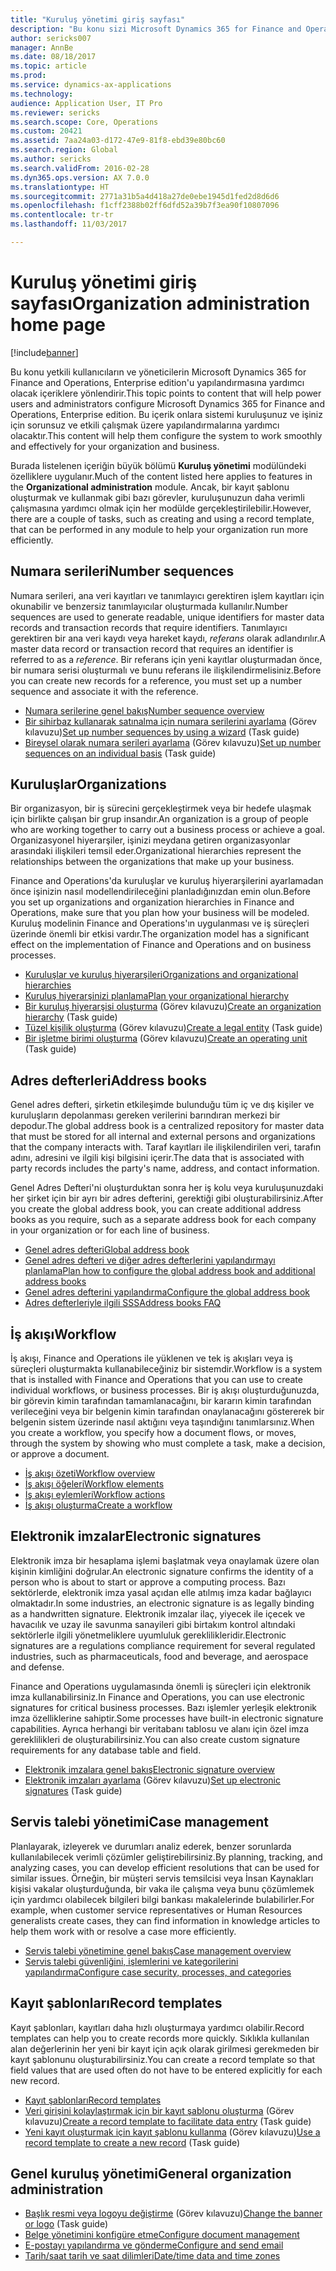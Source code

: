```yaml
---
title: "Kuruluş yönetimi giriş sayfası"
description: "Bu konu sizi Microsoft Dynamics 365 for Finance and Operations, Enterprise edition'u kuruluşunuzda kullanmanıza yardımcı olacak kaynaklara yönlendirir."
author: sericks007
manager: AnnBe
ms.date: 08/18/2017
ms.topic: article
ms.prod: 
ms.service: dynamics-ax-applications
ms.technology: 
audience: Application User, IT Pro
ms.reviewer: sericks
ms.search.scope: Core, Operations
ms.custom: 20421
ms.assetid: 7aa24a03-d172-47e9-81f8-ebd39e80bc60
ms.search.region: Global
ms.author: sericks
ms.search.validFrom: 2016-02-28
ms.dyn365.ops.version: AX 7.0.0
ms.translationtype: HT
ms.sourcegitcommit: 2771a31b5a4d418a27de0ebe1945d1fed2d8d6d6
ms.openlocfilehash: f1cff2388b02ff6dfd52a39b7f3ea90f10807096
ms.contentlocale: tr-tr
ms.lasthandoff: 11/03/2017

---
```


# <a name="organization-administration-home-page"></a><span data-ttu-id="b1869-103">Kuruluş yönetimi giriş sayfası</span><span class="sxs-lookup"><span data-stu-id="b1869-103">Organization administration home page</span></span>

[!include[banner](../includes/banner.md)]


<span data-ttu-id="b1869-104">Bu konu yetkili kullanıcıların ve yöneticilerin Microsoft Dynamics 365 for Finance and Operations, Enterprise edition'u yapılandırmasına yardımcı olacak içeriklere yönlendirir.</span><span class="sxs-lookup"><span data-stu-id="b1869-104">This topic points to content that will help power users and administrators configure Microsoft Dynamics 365 for Finance and Operations, Enterprise edition.</span></span> <span data-ttu-id="b1869-105">Bu içerik onlara sistemi kuruluşunuz ve işiniz için sorunsuz ve etkili çalışmak üzere yapılandırmalarına yardımcı olacaktır.</span><span class="sxs-lookup"><span data-stu-id="b1869-105">This content will help them configure the system to work smoothly and effectively for your organization and business.</span></span>

<span data-ttu-id="b1869-106">Burada listelenen içeriğin büyük bölümü **Kuruluş yönetimi** modülündeki özelliklere uygulanır.</span><span class="sxs-lookup"><span data-stu-id="b1869-106">Much of the content listed here applies to features in the **Organizational administration** module.</span></span> <span data-ttu-id="b1869-107">Ancak, bir kayıt şablonu oluşturmak ve kullanmak gibi bazı görevler, kuruluşunuzun daha verimli çalışmasına yardımcı olmak için her modülde gerçekleştirilebilir.</span><span class="sxs-lookup"><span data-stu-id="b1869-107">However, there are a couple of tasks, such as creating and using a record template, that can be performed in any module to help your organization run more efficiently.</span></span> 

<a name="number-sequences"></a><span data-ttu-id="b1869-108">Numara serileri</span><span class="sxs-lookup"><span data-stu-id="b1869-108">Number sequences</span></span>
----------------
<span data-ttu-id="b1869-109">Numara serileri, ana veri kayıtları ve tanımlayıcı gerektiren işlem kayıtları için okunabilir ve benzersiz tanımlayıcılar oluşturmada kullanılır.</span><span class="sxs-lookup"><span data-stu-id="b1869-109">Number sequences are used to generate readable, unique identifiers for master data records and transaction records that require identifiers.</span></span> <span data-ttu-id="b1869-110">Tanımlayıcı gerektiren bir ana veri kaydı veya hareket kaydı, *referans* olarak adlandırılır.</span><span class="sxs-lookup"><span data-stu-id="b1869-110">A master data record or transaction record that requires an identifier is referred to as a *reference*.</span></span> <span data-ttu-id="b1869-111">Bir referans için yeni kayıtlar oluşturmadan önce, bir numara serisi oluşturmalı ve bunu referans ile ilişkilendirmelisiniz.</span><span class="sxs-lookup"><span data-stu-id="b1869-111">Before you can create new records for a reference, you must set up a number sequence and associate it with the reference.</span></span>

-   [<span data-ttu-id="b1869-112">Numara serilerine genel bakış</span><span class="sxs-lookup"><span data-stu-id="b1869-112">Number sequence overview</span></span>](number-sequence-overview.md)
-   <span data-ttu-id="b1869-113">[Bir sihirbaz kullanarak satınalma için numara serilerini ayarlama](tasks/set-up-number-sequences-wizard.md) (Görev kılavuzu)</span><span class="sxs-lookup"><span data-stu-id="b1869-113">[Set up number sequences by using a wizard](tasks/set-up-number-sequences-wizard.md) (Task guide)</span></span>
-   <span data-ttu-id="b1869-114">[Bireysel olarak numara serileri ayarlama](tasks/set-up-number-sequences-individual-basis.md) (Görev kılavuzu)</span><span class="sxs-lookup"><span data-stu-id="b1869-114">[Set up number sequences on an individual basis](tasks/set-up-number-sequences-individual-basis.md) (Task guide)</span></span>

## <a name="organizations"></a><span data-ttu-id="b1869-115">Kuruluşlar</span><span class="sxs-lookup"><span data-stu-id="b1869-115">Organizations</span></span>
<span data-ttu-id="b1869-116">Bir organizasyon, bir iş sürecini gerçekleştirmek veya bir hedefe ulaşmak için birlikte çalışan bir grup insandır.</span><span class="sxs-lookup"><span data-stu-id="b1869-116">An organization is a group of people who are working together to carry out a business process or achieve a goal.</span></span> <span data-ttu-id="b1869-117">Organizasyonel hiyerarşiler, işinizi meydana getiren organizasyonlar arasındaki ilişkileri temsil eder.</span><span class="sxs-lookup"><span data-stu-id="b1869-117">Organizational hierarchies represent the relationships between the organizations that make up your business.</span></span>

<span data-ttu-id="b1869-118">Finance and Operations'da kuruluşlar ve kuruluş hiyerarşilerini ayarlamadan önce işinizin nasıl modellendirileceğini planladığınızdan emin olun.</span><span class="sxs-lookup"><span data-stu-id="b1869-118">Before you set up organizations and organization hierarchies in Finance and Operations, make sure that you plan how your business will be modeled.</span></span> <span data-ttu-id="b1869-119">Kuruluş modelinin Finance and Operations'ın uygulanması ve iş süreçleri üzerinde önemli bir etkisi vardır.</span><span class="sxs-lookup"><span data-stu-id="b1869-119">The organization model has a significant effect on the implementation of Finance and Operations and on business processes.</span></span>

-   [<span data-ttu-id="b1869-120">Kuruluşlar ve kuruluş hiyerarşileri</span><span class="sxs-lookup"><span data-stu-id="b1869-120">Organizations and organizational hierarchies</span></span>](organizations-organizational-hierarchies.md)
-   [<span data-ttu-id="b1869-121">Kuruluş hiyerarşinizi planlama</span><span class="sxs-lookup"><span data-stu-id="b1869-121">Plan your organizational hierarchy</span></span>](plan-organizational-hierarchy.md)
-   <span data-ttu-id="b1869-122">[Bir kuruluş hiyerarşisi oluşturma](tasks/create-organization-hierarchy.md) (Görev kılavuzu)</span><span class="sxs-lookup"><span data-stu-id="b1869-122">[Create an organization hierarchy](tasks/create-organization-hierarchy.md) (Task guide)</span></span>
-   <span data-ttu-id="b1869-123">[Tüzel kişilik oluşturma](tasks/create-legal-entity.md) (Görev kılavuzu)</span><span class="sxs-lookup"><span data-stu-id="b1869-123">[Create a legal entity](tasks/create-legal-entity.md) (Task guide)</span></span>
-   <span data-ttu-id="b1869-124">[Bir işletme birimi oluşturma](tasks/create-operating-unit.md) (Görev kılavuzu)</span><span class="sxs-lookup"><span data-stu-id="b1869-124">[Create an operating unit](tasks/create-operating-unit.md) (Task guide)</span></span>

## <a name="address-books"></a><span data-ttu-id="b1869-125">Adres defterleri</span><span class="sxs-lookup"><span data-stu-id="b1869-125">Address books</span></span>
<span data-ttu-id="b1869-126">Genel adres defteri, şirketin etkileşimde bulunduğu tüm iç ve dış kişiler ve kuruluşların depolanması gereken verilerini barındıran merkezi bir depodur.</span><span class="sxs-lookup"><span data-stu-id="b1869-126">The global address book is a centralized repository for master data that must be stored for all internal and external persons and organizations that the company interacts with.</span></span> <span data-ttu-id="b1869-127">Taraf kayıtları ile ilişkilendirilen veri, tarafın adını, adresini ve ilgili kişi bilgisini içerir.</span><span class="sxs-lookup"><span data-stu-id="b1869-127">The data that is associated with party records includes the party's name, address, and contact information.</span></span> 

<span data-ttu-id="b1869-128">Genel Adres Defteri'ni oluşturduktan sonra her iş kolu veya kuruluşunuzdaki her şirket için bir ayrı bir adres defterini, gerektiği gibi oluşturabilirsiniz.</span><span class="sxs-lookup"><span data-stu-id="b1869-128">After you create the global address book, you can create additional address books as you require, such as a separate address book for each company in your organization or for each line of business.</span></span> 

-   [<span data-ttu-id="b1869-129">Genel adres defteri</span><span class="sxs-lookup"><span data-stu-id="b1869-129">Global address book</span></span>](overview-global-address-book.md)
-   [<span data-ttu-id="b1869-130">Genel adres defteri ve diğer adres defterlerini yapılandırmayı planlama</span><span class="sxs-lookup"><span data-stu-id="b1869-130">Plan how to configure the global address book and additional address books</span></span>](plan-configuration-global-address-book-additional-address-books.md)
- [<span data-ttu-id="b1869-131">Genel adres defterini yapılandırma</span><span class="sxs-lookup"><span data-stu-id="b1869-131">Configure the global address book</span></span>](tasks/configure-global-address-book.md)
-   [<span data-ttu-id="b1869-132">Adres defterleriyle ilgili SSS</span><span class="sxs-lookup"><span data-stu-id="b1869-132">Address books FAQ</span></span>](qa-address-books.md)


## <a name="workflow"></a><span data-ttu-id="b1869-133">İş akışı</span><span class="sxs-lookup"><span data-stu-id="b1869-133">Workflow</span></span>
<span data-ttu-id="b1869-134">İş akışı, Finance and Operations ile yüklenen ve tek iş akışları veya iş süreçleri oluşturmakta kullanabileceğiniz bir sistemdir.</span><span class="sxs-lookup"><span data-stu-id="b1869-134">Workflow is a system that is installed with Finance and Operations that you can use to create individual workflows, or business processes.</span></span> <span data-ttu-id="b1869-135">Bir iş akışı oluşturduğunuzda, bir görevin kimin tarafından tamamlanacağını, bir kararın kimin tarafından verileceğini veya bir belgenin kimin tarafından onaylanacağını göstererek bir belgenin sistem üzerinde nasıl aktığını veya taşındığını tanımlarsınız.</span><span class="sxs-lookup"><span data-stu-id="b1869-135">When you create a workflow, you specify how a document flows, or moves, through the system by showing who must complete a task, make a decision, or approve a document.</span></span> 

-   [<span data-ttu-id="b1869-136">İş akışı özeti</span><span class="sxs-lookup"><span data-stu-id="b1869-136">Workflow overview</span></span>](overview-workflow-system.md)
-   [<span data-ttu-id="b1869-137">İş akışı öğeleri</span><span class="sxs-lookup"><span data-stu-id="b1869-137">Workflow elements</span></span>](workflow-elements.md)
-   [<span data-ttu-id="b1869-138">İş akışı eylemleri</span><span class="sxs-lookup"><span data-stu-id="b1869-138">Workflow actions</span></span>](workflow-actions.md)
-   [<span data-ttu-id="b1869-139">İş akışı oluşturma</span><span class="sxs-lookup"><span data-stu-id="b1869-139">Create a workflow</span></span>](create-workflow.md)

## <a name="electronic-signatures"></a><span data-ttu-id="b1869-140">Elektronik imzalar</span><span class="sxs-lookup"><span data-stu-id="b1869-140">Electronic signatures</span></span>
<span data-ttu-id="b1869-141">Elektronik imza bir hesaplama işlemi başlatmak veya onaylamak üzere olan kişinin kimliğini doğrular.</span><span class="sxs-lookup"><span data-stu-id="b1869-141">An electronic signature confirms the identity of a person who is about to start or approve a computing process.</span></span> <span data-ttu-id="b1869-142">Bazı sektörlerde, elektronik imza yasal açıdan elle atılmış imza kadar bağlayıcı olmaktadır.</span><span class="sxs-lookup"><span data-stu-id="b1869-142">In some industries, an electronic signature is as legally binding as a handwritten signature.</span></span> <span data-ttu-id="b1869-143">Elektronik imzalar ilaç, yiyecek ile içecek ve havacılık ve uzay ile savunma sanayileri gibi birtakım kontrol altındaki sektörlerle ilgili yönetmeliklere uyumluluk gereklilikleridir.</span><span class="sxs-lookup"><span data-stu-id="b1869-143">Electronic signatures are a regulations compliance requirement for several regulated industries, such as pharmaceuticals, food and beverage, and aerospace and defense.</span></span>

<span data-ttu-id="b1869-144">Finance and Operations uygulamasında önemli iş süreçleri için elektronik imza kullanabilirsiniz.</span><span class="sxs-lookup"><span data-stu-id="b1869-144">In Finance and Operations, you can use electronic signatures for critical business processes.</span></span> <span data-ttu-id="b1869-145">Bazı işlemler yerleşik elektronik imza özelliklerine sahiptir.</span><span class="sxs-lookup"><span data-stu-id="b1869-145">Some processes have built-in electronic signature capabilities.</span></span> <span data-ttu-id="b1869-146">Ayrıca herhangi bir veritabanı tablosu ve alanı için özel imza gereklilikleri de oluşturabilirsiniz.</span><span class="sxs-lookup"><span data-stu-id="b1869-146">You can also create custom signature requirements for any database table and field.</span></span>

-   [<span data-ttu-id="b1869-147">Elektronik imzalara genel bakış</span><span class="sxs-lookup"><span data-stu-id="b1869-147">Electronic signature overview</span></span>](electronic-signature-overview.md)
-   <span data-ttu-id="b1869-148">[Elektronik imzaları ayarlama](tasks/set-up-electronic-signatures.md) (Görev kılavuzu)</span><span class="sxs-lookup"><span data-stu-id="b1869-148">[Set up electronic signatures](tasks/set-up-electronic-signatures.md) (Task guide)</span></span>

## <a name="case-management"></a><span data-ttu-id="b1869-149">Servis talebi yönetimi</span><span class="sxs-lookup"><span data-stu-id="b1869-149">Case management</span></span>
<span data-ttu-id="b1869-150">Planlayarak, izleyerek ve durumları analiz ederek, benzer sorunlarda kullanılabilecek verimli çözümler geliştirebilirsiniz.</span><span class="sxs-lookup"><span data-stu-id="b1869-150">By planning, tracking, and analyzing cases, you can develop efficient resolutions that can be used for similar issues.</span></span> <span data-ttu-id="b1869-151">Örneğin, bir müşteri servis temsilcisi veya İnsan Kaynakları kişisi vakalar oluşturduğunda, bir vaka ile çalışma veya bunu çözümlemek için yardımcı olabilecek bilgileri bilgi bankası makalelerinde bulabilirler.</span><span class="sxs-lookup"><span data-stu-id="b1869-151">For example, when customer service representatives or Human Resources generalists create cases, they can find information in knowledge articles to help them work with or resolve a case more efficiently.</span></span> 

-   [<span data-ttu-id="b1869-152">Servis talebi yönetimine genel bakış</span><span class="sxs-lookup"><span data-stu-id="b1869-152">Case management overview</span></span>](cases.md)
-   [<span data-ttu-id="b1869-153">Servis talebi güvenliğini, işlemlerini ve kategorilerini yapılandırma</span><span class="sxs-lookup"><span data-stu-id="b1869-153">Configure case security, processes, and categories</span></span>](plan-case-management.md)

## <a name="record-templates"></a><span data-ttu-id="b1869-154">Kayıt şablonları</span><span class="sxs-lookup"><span data-stu-id="b1869-154">Record templates</span></span>
<span data-ttu-id="b1869-155">Kayıt şablonları, kayıtları daha hızlı oluşturmaya yardımcı olabilir.</span><span class="sxs-lookup"><span data-stu-id="b1869-155">Record templates can help you to create records more quickly.</span></span> <span data-ttu-id="b1869-156">Sıklıkla kullanılan alan değerlerinin her yeni bir kayıt için açık olarak girilmesi gerekmeden bir kayıt şablonunu oluşturabilirsiniz.</span><span class="sxs-lookup"><span data-stu-id="b1869-156">You can create a record template so that field values that are used often do not have to be entered explicitly for each new record.</span></span> 

-   [<span data-ttu-id="b1869-157">Kayıt şablonları</span><span class="sxs-lookup"><span data-stu-id="b1869-157">Record templates</span></span>](record-templates.md)
- <span data-ttu-id="b1869-158">[Veri girişini kolaylaştırmak için bir kayıt şablonu oluşturma](../../dev-itpro/data-entities/tasks/create-record-template-facilitate-data-entry.md) (Görev kılavuzu)</span><span class="sxs-lookup"><span data-stu-id="b1869-158">[Create a record template to facilitate data entry](../../dev-itpro/data-entities/tasks/create-record-template-facilitate-data-entry.md) (Task guide)</span></span>
- <span data-ttu-id="b1869-159">[Yeni kayıt oluşturmak için kayıt şablonu kullanma](../../dev-itpro/data-entities/tasks/use-record-template-new-record.md) (Görev kılavuzu)</span><span class="sxs-lookup"><span data-stu-id="b1869-159">[Use a record template to create a new record](../../dev-itpro/data-entities/tasks/use-record-template-new-record.md) (Task guide)</span></span>

## <a name="general-organization-administration"></a><span data-ttu-id="b1869-160">Genel kuruluş yönetimi</span><span class="sxs-lookup"><span data-stu-id="b1869-160">General organization administration</span></span>
-   <span data-ttu-id="b1869-161">[Başlık resmi veya logoyu değiştirme](../get-started/tasks/change-banner-or-logo.md) (Görev kılavuzu)</span><span class="sxs-lookup"><span data-stu-id="b1869-161">[Change the banner or logo](../get-started/tasks/change-banner-or-logo.md) (Task guide)</span></span>
- [<span data-ttu-id="b1869-162">Belge yönetimini konfigüre etme</span><span class="sxs-lookup"><span data-stu-id="b1869-162">Configure document management</span></span>](configure-document-management.md)
- [<span data-ttu-id="b1869-163">E-postayı yapılandırma ve gönderme</span><span class="sxs-lookup"><span data-stu-id="b1869-163">Configure and send email</span></span>](configure-email.md)
-   [<span data-ttu-id="b1869-164">Tarih/saat tarih ve saat dilimleri</span><span class="sxs-lookup"><span data-stu-id="b1869-164">Date/time data and time zones</span></span>](date-time-zones.md)








